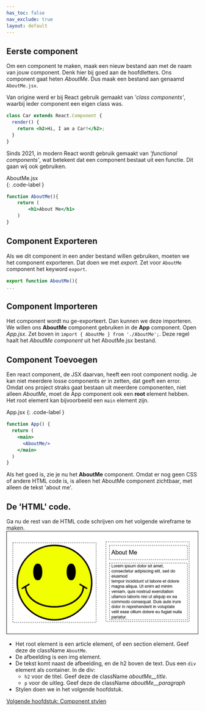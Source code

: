 ```yaml
---
has_toc: false
nav_exclude: true
layout: default
---
```


## Eerste component

Om een component te maken, maak een nieuw bestand aan met de naam van jouw component. Denk hier bij goed aan de hoofdletters. Ons component gaat heten *AboutMe*. Dus maak een bestand aan genaamd `AboutMe.jsx`. 

Van origine werd er bij React gebruik gemaakt van *'class components'*, waarbij ieder component een eigen class was. 
```jsx
class Car extends React.Component {
  render() {
    return <h2>Hi, I am a Car!</h2>;
  }
}
```

Sinds 2021, in modern React wordt gebruik gemaakt van *'functional components'*, wat betekent dat een component bestaat uit een functie. Dit gaan wij ook gebruiken. 

AboutMe.jsx  
{: .code-label }
```jsx
function AboutMe(){
    return (
        <h1>About Me</h1>
    )
}
```

## Component Exporteren
Als we dit component in een ander bestand willen gebruiken, moeten we het component exporteren. Dat doen we met *export*. Zet voor `AboutMe` component het keyword `export`.
```jsx
export function AboutMe(){
...
```

## Component Importeren
Het component wordt nu ge-exporteert. Dan kunnen we deze importeren. We willen ons **AboutMe** component gebruiken in de **App** component. Open *App.jsx*. Zet boven in `import { AboutMe } from './AboutMe';`. Deze regel haalt het *AboutMe component* uit het AboutMe.jsx bestand.

## Component Toevoegen
Een react component, de JSX daarvan, heeft een root component nodig. Je kan niet meerdere losse components er in zetten, dat geeft een error. Omdat ons project straks gaat bestaan uit meerdere componenten, niet alleen *AboutMe*, moet de App component ook een **root** element hebben. Het root element kan bijvoorbeeld een `main` element zijn.

App.jsx
{: .code-label }
```jsx
function App() {
  return (
    <main>
      <AboutMe/>
    </main>
  )
}
```

Als het goed is, zie je nu het **AboutMe** component. Omdat er nog geen CSS of andere HTML code is, is alleen het AboutMe component zichtbaar, met alleen de tekst 'about me'.

## De 'HTML' code.
Ga nu de rest van de HTML code schrijven om het volgende wireframe te maken.
![Wireframe](./images/Wireframe1.png)

* Het root element is een article element, of een section element. Geef deze de className `AboutMe`.
* De afbeelding is een img element.
* De tekst komt naast de afbeelding, en de h2 boven de text. Dus een `div` element als container. In de div:
  * `h2` voor de titel. Geef deze de className *aboutMe__title*.
  * `p` voor de uitleg. Geef deze de className *aboutMe__paragraph*
* Stylen doen we in het volgende hoofdstuk.

[Volgende hoofdstuk: Component stylen](3componentstylen)